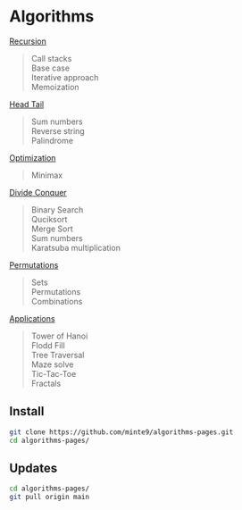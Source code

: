 # Algorithms

[Recursion](./main/recursion/)
> Call stacks  
> Base case  
> Iterative approach  
> Memoization  

[Head Tail](./main/head_tail/)
> Sum numbers  
> Reverse string  
> Palindrome  
    
[Optimization](./main/optimization/minimax)
> Minimax  

[Divide Conquer](./main/divide_conquer/)  
> Binary Search  
> Quciksort  
> Merge Sort  
> Sum numbers  
> Karatsuba multiplication  

[Permutations](./main/permutations/)
> Sets  
> Permutations  
> Combinations  

[Applications](./main/applications/)
> Tower of Hanoi  
> Flodd Fill  
> Tree Traversal  
> Maze solve  
> Tic-Tac-Toe  
> Fractals  
</pre>

## Install

~~~sh
git clone https://github.com/minte9/algorithms-pages.git
cd algorithms-pages/
~~~

## Updates

~~~sh
cd algorithms-pages/
git pull origin main
~~~
